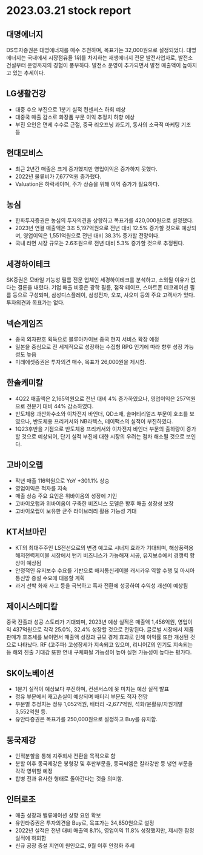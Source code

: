 # 2023.03.21 stock report
## 대명에너지
DS투자증권은 대명에너지를 매수 추천하며, 목표가는 32,000원으로 설정되었다. 대명에너지는 국내에서 시장점유율 1위를 차지하는 재생에너지 전문 발전사업자로, 발전소 건설부터 운영까지의 경험이 풍부하다. 발전소 운영이 추가되면서 발전 매출액이 높아지고 있는 추세이다.
## LG생활건강
- 대중 수요 부진으로 1분기 실적 컨센서스 하회 예상
- 대중국 매출 감소로 화장품 부문 이익 추정치 하향 예상
- 부진 요인은 면세 수수료 근절, 중국 리오프닝 과도기, 동사의 소극적 마케팅 기조 등
## 현대모비스
- 최근 2년간 매출은 크게 증가했지만 영업이익은 증가하지 못했다.
- 2022년 물류비가 7,677억원 증가했다.
- Valuation은 하락세이며, 주가 상승을 위해 이익 증가가 필요하다.
## 농심
- 한화투자증권은 농심의 투자의견을 상향하고 목표가를 420,000원으로 설정했다.
- 2023년 연결 매출액은 3조 5,197억원으로 전년 대비 12.5% 증가할 것으로 예상되며, 영업이익은 1,551억원으로 전년 대비 38.3% 증가할 전망이다.
- 국내 라면 시장 규모는 2.6조원으로 전년 대비 5.3% 증가할 것으로 추정된다.
## 세경하이테크
SK증권은 모바일 기능성 필름 전문 업체인 세경하이테크를 분석하고, 소외될 이유가 없다는 결론을 내렸다. 기업 매출 비중은 광학 필름, 점착 테이프, 스마트폰 데코레이션 필름 등으로 구성되며, 삼성디스플레이, 삼성전자, 오포, 샤오미 등의 주요 고객사가 있다. 투자의견과 목표가는 없다.
## 넥슨게임즈
- 중국 외자판호 획득으로 블루아카이브 중국 현지 서비스 확장 예정
- 일본을 중심으로 전 세계적으로 성장하는 수집형 RPG 인기에 따라 향후 성장 가능성도 높음
- 미래에셋증권은 투자의견 매수, 목표가 26,000원을 제시함.
## 한솔케미칼
- 4Q22 매출액은 2,165억원으로 전년 대비 4% 증가하였으나, 영업이익은 257억원으로 전분기 대비 44% 감소하였다.
- 반도체용 과산화수소와 이차전지 바인더, QD소재, 솔머티리얼즈 부문이 호조를 보였으나, 반도체용 프리커서와 NB라텍스, 테이팩스의 실적이 부진하였다.
- 1Q23후반을 기점으로 반도체용 프리커서와 이차전지 바인더 부문의 출하량이 증가할 것으로 예상되어, 단기 실적 부진에 대한 시장의 우려는 점차 해소될 것으로 보인다.
## 고바이오랩
- 작년 매출 116억원으로 YoY +301.1% 상승
- 영업이익은 적자를 지속
- 매출 상승 주요 요인은 위바이옴의 성장에 기인
- 고바이오랩과 위바이옴이 구축한 비즈니스 모델은 향후 매출 성장성 보장
- 고바이오랩이 보유한 균주 라이브러리 활용 가능성 기대
## KT서브마린
- KT의 최대주주인 LS전선으로의 변경 예고로 시너지 효과가 기대되며, 해상풍력용 해저전력케이블 시장에서 턴키 비즈니스가 가능해져 시공, 유지보수에서 경쟁력 향상이 예상됨
- 안정적인 유지보수 수요를 기반으로 해저통신케이블 캐시카우 역할 수행 및 아시아 통신망 증설 수요에 대응할 계획
- 과거 선박 화재 사고 등을 극복하고 흑자 전환에 성공하여 수익성 개선이 예상됨
## 제이시스메디칼
중국 진출과 성공 스토리가 기대되며, 2023년 예상 실적은 매출액 1,456억원, 영업이익 437억원으로 각각 25.0%, 32.4% 성장할 것으로 전망된다. 글로벌 시장에서 제품 판매가 호조세를 보이면서 매출액 성장과 규모 경제 효과로 인해 이익률 또한 개선된 것으로 나타났다. RF (고주파) 고성장세가 지속되고 있으며, 리니어Z의 인기도 지속되는 등 해외 진출 기대감 또한 연내 구체화될 가능성이 높아 실현 가능성이 높다는 평가다.
## SK이노베이션
- 1분기 실적이 예상보다 부진하며, 컨센서스에 못 미치는 예상 실적 발표
- 정유 부문에서 재고손실이 예상되며 배터리 부문도 적자 전망
- 부문별 추정치는 정유 1,052억원, 배터리 -2,677억원, 석화/윤활유/자원개발 3,552억원 등. 
- 유안타증권은 목표가를 250,000원으로 설정하고 Buy를 유지함.
## 동국제강
- 인적분할을 통해 지주회사 전환을 목적으로 함
- 분할 이후 동국제강은 봉형강 및 후판부문을, 동국씨엠은 칼라강판 등 냉연 부문을 각각 영위할 예정
- 합병 전과 유사한 형태로 돌아간다는 것을 의미함.
## 인터로조
- 매출 성장과 밸류에이션 상향 요인 확보
- 유안타증권은 투자의견을 Buy로, 목표가는 34,850원으로 설정
- 2022년 실적은 전년 대비 매출액 8.1%, 영업이익 11.8% 성장했지만, 제시한 잠정실적에 하회함
- 신규 공장 증설 지연이 원인으로, 9월 이후 안정화 추세
